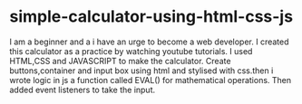 # simple-calculator-using-html-css-js
I am a beginner and a i have an urge to become a web developer.
I created this calculator as a practice by watching youtube tutorials.
I used HTML,CSS and JAVASCRIPT to make the calculator.
Create buttons,container and input box using html and stylised with css.then i wrote logic in js a function called EVAL() for mathematical operations.
Then added event listeners to take the input.
